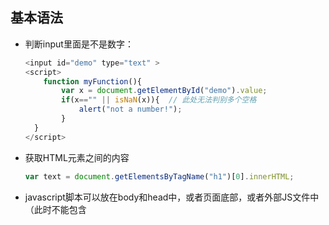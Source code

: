 ## 基本语法

* 判断input里面是不是数字：

  ```javascript
  <input id="demo" type="text" >
  <script>
      function myFunction(){
          var x = document.getElementById("demo").value;
          if(x=="" || isNaN(x)){  // 此处无法判别多个空格
              alert("not a number!");
          }
  	}
  </script>
  ```

* 获取HTML元素之间的内容

  ```javascript
  var text = document.getElementsByTagName("h1")[0].innerHTML;
  ```

* javascript脚本可以放在body和head中，或者页面底部，或者外部JS文件中（此时不能包含<script>标签）

* 在标签中填写onclick调用JS函数时，不是onclick=函数名，而是onclick=函数名+()

* javascript显示数据

  * window.alert()警告框
  * document.write()将内容写到HTML中
  * innerHTML写入到HTML元素中
  * console.log()写入到浏览器控制台

* JavaScript大小写敏感

* 在JavaScript中用分号结束语句是可选的

* 在文本字符串中使用“\”对代码进行换行

* 数据类型

  * 基本类型：字符串（String）、数字（Number）、布尔（Boolean）、空（Null）、未定义（Undefined）、Symbol（ES6引入的一种新的原始数据类型，表示独一无二的值）
  * 引用数据类型：对象（Object）、数组（Array）、函数（Function）

* JavaScript拥有动态数据类型，相同的变量可用作不同的类型

  ```javascript
  var x;  // x为undefined
  var x = 5;  // x 为number
  var x = "prince"; // x为String 
  ```

* 字符串可以用单引号或双引号

* 创建数组

  ```javascript
  var arr = new Array();
  arr[0] = "aaa";
  arr[1] = "bbb";
  // 或者
  var arr = new Array("aaa", "bbb");
  // 或者
  var arr = ["aaa", "bbb"];
  ```

* 创建对象

  ```javascript
  var person = {
      firstname: "tom",
      lastname: "Diu",
      id: 555,
      fullName: function(){
          return this.firstname + " " + this.lastname;
      }
  };
  // 获取对象的值有两种方式
  name = person.firstname;
  fullname = person.fullname();  // 调用函数
  name = person["firstname"];
  ```

* 局部变量与全局变量

  ```javascript
  function myFunction() {
      carName = "oooh";  // 全局变量，在函数外面也可以访问
      var carName = "ohoho"; // 局部变量，函数外不能访问
  }
  ```

* 变量生命周期：局部变量在函数执行完毕后销毁，全局变量在页面关闭后销毁

* 常见的HTML事件：

  * onchange：HTML元素改变
  * onclick：点击HTML元素
  * onmouserover：在一个HTML元素上移动鼠标
  * onmouserout：从一个HTML元素上移开鼠标
  * onkeydown：按下键盘
  * onload：浏览器完成页面的加载

* (JavaScript字符串)



